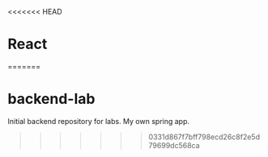<<<<<<< HEAD
# React
=======
# backend-lab
Initial backend repository for labs.
My own spring app.
>>>>>>> 0331d867f7bff798ecd26c8f2e5d79699dc568ca
